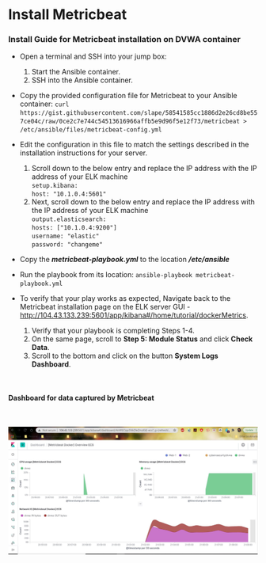 # Install Metricbeat

### Install Guide for Metricbeat installation on DVWA container

- Open a terminal and SSH into your jump box:
  1. Start the Ansible container.
  2. SSH into the Ansible container.
  
- Copy the provided configuration file for Metricbeat to your Ansible container:
  `curl https://gist.githubusercontent.com/slape/58541585cc1886d2e26cd8be557ce04c/raw/0ce2c7e744c54513616966affb5e9d96f5e12f73/metricbeat > /etc/ansible/files/metricbeat-config.yml`
  
- Edit the configuration in this file to match the settings described in the installation instructions for your server.
  1. Scroll down to the below entry and replace the IP address with the IP address of your ELK machine \
     `setup.kibana:`\
        `host: "10.1.0.4:5601"`
  2. Next, scroll down to the below entry and replace the IP address with the IP address of your ELK machine \
     `output.elasticsearch:`\
         `hosts: ["10.1.0.4:9200"]`\
         `username: "elastic"`\
         `password: "changeme"`
         
- Copy the ***metricbeat-playbook.yml*** to the location ***/etc/ansible***

- Run the playbook from its location: `ansible-playbook metricbeat-playbook.yml`

- To verify that your play works as expected, Navigate back to the Metricbeat installation page on the ELK server GUI - http://104.43.133.239:5601/app/kibana#/home/tutorial/dockerMetrics.
  1. Verify that your playbook is completing Steps 1-4.
  2. On the same page, scroll to **Step 5: Module Status** and click **Check Data**.
  3. Scroll to the bottom and click on the button **System Logs Dashboard**.


<br />

#### Dashboard for data captured by Metricbeat

<br />

![Dashboard for data captured by Metricbeat](https://github.com/chaitanyasugathan/Cybersecurity/blob/master/CloudSecurity/Screengrabs/Metricbeat_Dashboard.JPG)

<br />
